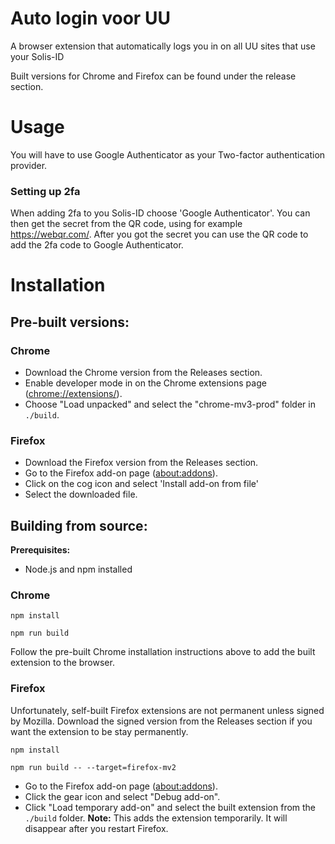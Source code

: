 # Auto login voor UU

A browser extension that automatically logs you in on all UU sites that use your Solis-ID

Built versions for Chrome and Firefox can be found under the release section.

# Usage

You will have to use Google Authenticator as your Two-factor authentication provider.

### Setting up 2fa

When adding 2fa to you Solis-ID choose 'Google Authenticator'.
You can then get the secret from the QR code, using for example https://webqr.com/.
After you got the secret you can use the QR code to add the 2fa code to Google Authenticator.

# Installation

## Pre-built versions:

### Chrome

- Download the Chrome version from the Releases section.
- Enable developer mode in on the Chrome extensions page ([chrome://extensions/](chrome://extensions/)).
- Choose "Load unpacked" and select the "chrome-mv3-prod" folder in `./build`.

### Firefox

- Download the Firefox version from the Releases section.
- Go to the Firefox add-on page ([about:addons](about:addons)).
- Click on the cog icon and select 'Install add-on from file'
- Select the downloaded file.

## Building from source:

**Prerequisites:**

- Node.js and npm installed

### Chrome

```
npm install
```

```
npm run build
```

Follow the pre-built Chrome installation instructions above to add the built extension to the browser.

### Firefox

Unfortunately, self-built Firefox extensions are not permanent unless signed by Mozilla. Download the signed version from the Releases section if you want the extension to be stay permanently.

```
npm install
```

```
npm run build -- --target=firefox-mv2
```

- Go to the Firefox add-on page ([about:addons](about:addons)).
- Click the gear icon and select "Debug add-on".
- Click "Load temporary add-on" and select the built extension from the `./build` folder. **Note:** This adds the extension temporarily. It will disappear after you restart Firefox.
